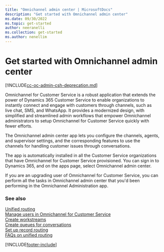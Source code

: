 ```yaml
---
title: "Omnichannel admin center | MicrosoftDocs"
description: "Get started with Omnichannel admin center"
ms.date: 09/30/2022
ms.topic: get-started
author: neeranelli
ms.collection: get-started
ms.author: nenellim
---
```


# Get started with Omnichannel admin center

[!INCLUDE[cc-oc-admin-csh-deprecation.md](../includes/cc-oc-admin-csh-deprecation.md)]

Omnichannel for Customer Service is a robust application that extends the power of Dynamics 365 Customer Service to enable organizations to instantly connect and engage with customers through channels, such as live chat, SMS, and WhatsApp. It provides a modernized design, with simplified and streamlined admin workflows that empower Omnichannel administrators to setup Omnichannel for Customer Service quickly with fewer efforts.

The Omnichannel admin center app lets you configure the channels, agents, and supervisor settings, and the corresponding features to use the channels for handling customer issues through conversations.

The app is automatically installed in all the Customer Service organizations that have Omnichannel for Customer Service provisioned. You can sign in to Dynamics 365, and on the apps page, select Omnichannel admin center.

If you are an upgrading user of Omnichannel for Customer Service, you can perform all the tasks in Omnichannel admin center that you'd been performing in the Omnichannel Administration app.


### See also

[Unified routing](administer/overview-unified-routing.md)  
[Manage users in Omnichannel for Customer Service](administer/users-user-profiles.md)  
[Create workstreams](administer/create-workstreams.md)  
[Create queues for conversations](administer/queues-omnichannel.md)  
[Set up record routing](administer/set-up-record-routing.md)  
[FAQs on unified routing](administer/unified-routing-faqs.md)  


[!INCLUDE[footer-include](../includes/footer-banner.md)]
